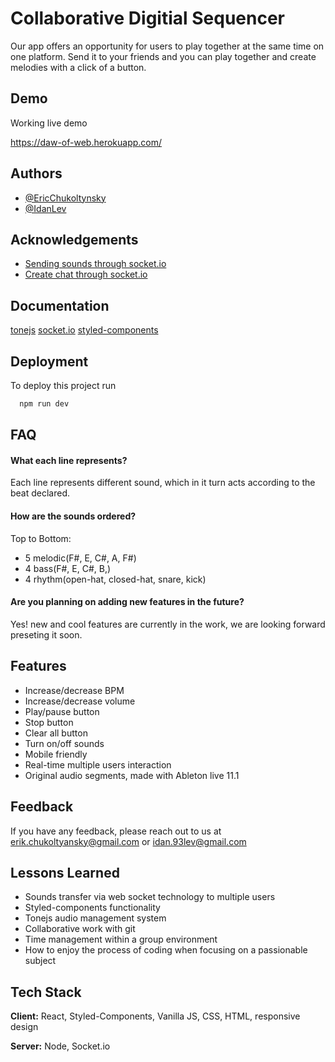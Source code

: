 
# Collaborative Digitial Sequencer

Our app offers an opportunity for users to play together at the same time on one platform.
Send it to your friends and you can play together and create melodies with a click of a button.




## Demo
Working live demo

https://daw-of-web.herokuapp.com/


## Authors

- [@EricChukoltynsky](https://github.com/EricChukoltyansky)
- [@IdanLev](https://github.com/idan93l)


## Acknowledgements

 - [Sending sounds through socket.io](https://www.youtube.com/watch?v=sQTFXa_tarw)
 - [Create chat through socket.io](https://www.youtube.com/watch?v=NU-HfZY3ATQ)



## Documentation

[tonejs](https://tonejs.github.io/)
[socket.io](https://socket.io/)
[styled-components](https://styled-components.com/)




## Deployment

To deploy this project run

```bash
  npm run dev
```


## FAQ

#### What each line represents?

Each line represents different sound, which in it turn acts according to the beat declared.

#### How are the sounds ordered?

Top to Bottom: 
- 5 melodic(F#, E, C#, A, F#)
- 4 bass(F#, E, C#, B,)
- 4 rhythm(open-hat, closed-hat, snare, kick)

#### Are you planning on adding new features in the future?

Yes! new and cool features are currently in the work, we are looking forward preseting it soon.





## Features

- Increase/decrease BPM
- Increase/decrease volume
- Play/pause button
- Stop button
- Clear all button
- Turn on/off sounds
- Mobile friendly
- Real-time multiple users interaction
- Original audio segments, made with Ableton live 11.1

## Feedback

If you have any feedback, please reach out to us at erik.chukoltyansky@gmail.com or idan.93lev@gmail.com


## Lessons Learned

- Sounds transfer via web socket technology to multiple users
- Styled-components functionality
- Tonejs audio management system
- Collaborative work with git
- Time management within a group environment
- How to enjoy the process of coding when focusing on a passionable subject 


## Tech Stack

**Client:** React, Styled-Components, Vanilla JS, CSS, HTML, responsive design

**Server:** Node, Socket.io

